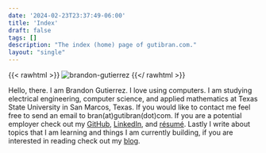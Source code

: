 ```yaml
---
date: '2024-02-23T23:37:49-06:00'
title: 'Index'
draft: false
tags: []
description: "The index (home) page of gutibran.com."
layout: "single"
---
```


{{< rawhtml >}}
<img class="content-image" src="/images/brandon-gutierrez.jpg" alt="brandon-gutierrez" />
{{</ rawhtml >}}

Hello, there. I am Brandon Gutierrez. I love using computers. I am studying electrical engineering, computer science, and applied mathematics at Texas State University in San Marcos, Texas. If you would like to contact me feel free to send an email to bran(at)gutibran(dot)com. If you are a potential employer check out my [GitHub](https://github.com/gutibran), [LinkedIn](https://www.linkedin.com/in/gutibran), and [résumé](/brandon-gutierrez-résumé.pdf). Lastly I write about topics that I am learning and things I am currently building, if you are interested in reading check out my [blog](/blog).